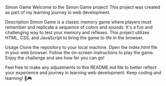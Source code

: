 Simon Game
Welcome to the Simon Game project! This project was created as part of my learning journey in web development.

Description
Simon Game is a classic memory game where players must remember and replicate a sequence of colors and sounds. It's a fun and challenging way to test your memory and reflexes. This project utilizes HTML, CSS, and JavaScript to bring the game to life in the browser.

Usage
Clone the repository to your local machine.
Open the index.html file in your web browser.
Follow the on-screen instructions to play the game.
Enjoy the challenge and see how far you can go!

Feel free to make any adjustments to this README.md file to better reflect your experience and journey in learning web development. Keep coding and learning! 🚀🎮
